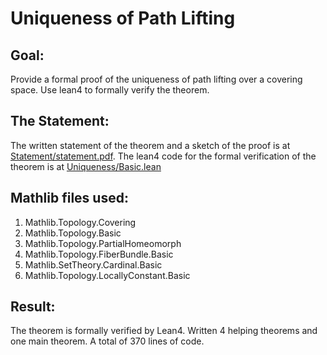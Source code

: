# Uniqueness of Path Lifting

## Goal: 
Provide a formal proof of the uniqueness of path lifting over a covering space. Use lean4 to formally verify the theorem.

## The Statement: 

The written statement of the theorem and a sketch of the proof is at [Statement/statement.pdf](./Statement/statement.pdf). The lean4 code for the formal verification of the theorem is at [Uniqueness/Basic.lean](./Uniqueness/Basic.lean)


## Mathlib files used:
1. Mathlib.Topology.Covering
3. Mathlib.Topology.Basic
4. Mathlib.Topology.PartialHomeomorph
5. Mathlib.Topology.FiberBundle.Basic
7. Mathlib.SetTheory.Cardinal.Basic
8. Mathlib.Topology.LocallyConstant.Basic


## Result: 
The theorem is formally verified by Lean4. Written 4 helping theorems and one main theorem. A total of 370 lines of code. 


